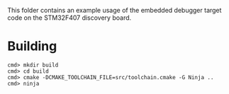 
This folder contains an example usage of the embedded debugger
target code on the STM32F407 discovery board.

# Building

    cmd> mkdir build
    cmd> cd build
    cmd> cmake -DCMAKE_TOOLCHAIN_FILE=src/toolchain.cmake -G Ninja ..
    cmd> ninja